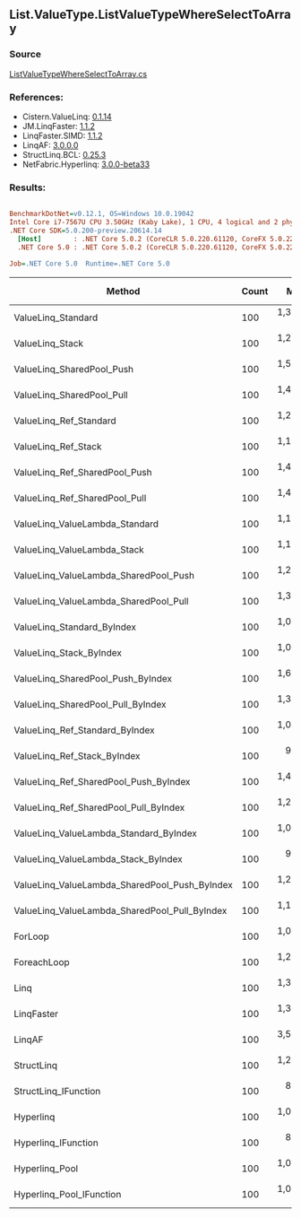 ﻿## List.ValueType.ListValueTypeWhereSelectToArray

### Source
[ListValueTypeWhereSelectToArray.cs](../LinqBenchmarks/List/ValueType/ListValueTypeWhereSelectToArray.cs)

### References:
- Cistern.ValueLinq: [0.1.14](https://www.nuget.org/packages/Cistern.ValueLinq/0.1.14)
- JM.LinqFaster: [1.1.2](https://www.nuget.org/packages/JM.LinqFaster/1.1.2)
- LinqFaster.SIMD: [1.1.2](https://www.nuget.org/packages/LinqFaster.SIMD/1.0.3)
- LinqAF: [3.0.0.0](https://www.nuget.org/packages/LinqAF/3.0.0.0)
- StructLinq.BCL: [0.25.3](https://www.nuget.org/packages/StructLinq.BCL/0.25.3)
- NetFabric.Hyperlinq: [3.0.0-beta33](https://www.nuget.org/packages/NetFabric.Hyperlinq/3.0.0-beta33)

### Results:
``` ini

BenchmarkDotNet=v0.12.1, OS=Windows 10.0.19042
Intel Core i7-7567U CPU 3.50GHz (Kaby Lake), 1 CPU, 4 logical and 2 physical cores
.NET Core SDK=5.0.200-preview.20614.14
  [Host]        : .NET Core 5.0.2 (CoreCLR 5.0.220.61120, CoreFX 5.0.220.61120), X64 RyuJIT
  .NET Core 5.0 : .NET Core 5.0.2 (CoreCLR 5.0.220.61120, CoreFX 5.0.220.61120), X64 RyuJIT

Job=.NET Core 5.0  Runtime=.NET Core 5.0  

```
|                                        Method | Count |       Mean |    Error |   StdDev | Ratio | RatioSD |  Gen 0 | Gen 1 | Gen 2 | Allocated |
|---------------------------------------------- |------ |-----------:|---------:|---------:|------:|--------:|-------:|------:|------:|----------:|
|                            ValueLinq_Standard |   100 | 1,300.9 ns |  6.57 ns |  5.83 ns |  1.27 |    0.01 | 0.9670 |     - |     - |    2024 B |
|                               ValueLinq_Stack |   100 | 1,263.7 ns | 10.33 ns |  9.66 ns |  1.23 |    0.01 | 0.9670 |     - |     - |    2024 B |
|                     ValueLinq_SharedPool_Push |   100 | 1,581.7 ns | 11.44 ns |  9.55 ns |  1.54 |    0.01 | 0.9670 |     - |     - |    2024 B |
|                     ValueLinq_SharedPool_Pull |   100 | 1,498.8 ns |  9.31 ns |  8.71 ns |  1.46 |    0.01 | 0.9670 |     - |     - |    2024 B |
|                        ValueLinq_Ref_Standard |   100 | 1,207.5 ns |  5.92 ns |  4.94 ns |  1.18 |    0.01 | 0.9670 |     - |     - |    2024 B |
|                           ValueLinq_Ref_Stack |   100 | 1,160.4 ns |  3.52 ns |  3.29 ns |  1.13 |    0.00 | 0.9670 |     - |     - |    2024 B |
|                 ValueLinq_Ref_SharedPool_Push |   100 | 1,426.1 ns |  5.82 ns |  4.86 ns |  1.39 |    0.01 | 0.9670 |     - |     - |    2024 B |
|                 ValueLinq_Ref_SharedPool_Pull |   100 | 1,419.9 ns |  5.61 ns |  5.25 ns |  1.39 |    0.01 | 0.9670 |     - |     - |    2024 B |
|                ValueLinq_ValueLambda_Standard |   100 | 1,189.0 ns |  7.03 ns |  6.58 ns |  1.16 |    0.01 | 0.9670 |     - |     - |    2024 B |
|                   ValueLinq_ValueLambda_Stack |   100 | 1,150.6 ns | 12.74 ns | 11.92 ns |  1.12 |    0.01 | 0.9670 |     - |     - |    2024 B |
|         ValueLinq_ValueLambda_SharedPool_Push |   100 | 1,238.9 ns |  2.96 ns |  2.47 ns |  1.21 |    0.00 | 0.9670 |     - |     - |    2024 B |
|         ValueLinq_ValueLambda_SharedPool_Pull |   100 | 1,385.6 ns |  7.08 ns |  6.27 ns |  1.35 |    0.01 | 0.9670 |     - |     - |    2024 B |
|                    ValueLinq_Standard_ByIndex |   100 | 1,083.5 ns |  6.50 ns |  5.76 ns |  1.06 |    0.01 | 0.9670 |     - |     - |    2024 B |
|                       ValueLinq_Stack_ByIndex |   100 | 1,058.9 ns |  5.32 ns |  4.72 ns |  1.03 |    0.01 | 0.9670 |     - |     - |    2024 B |
|             ValueLinq_SharedPool_Push_ByIndex |   100 | 1,603.2 ns | 12.12 ns | 10.74 ns |  1.56 |    0.01 | 0.9670 |     - |     - |    2024 B |
|             ValueLinq_SharedPool_Pull_ByIndex |   100 | 1,325.1 ns |  5.81 ns |  5.15 ns |  1.29 |    0.01 | 0.9670 |     - |     - |    2024 B |
|                ValueLinq_Ref_Standard_ByIndex |   100 | 1,026.4 ns |  3.24 ns |  2.87 ns |  1.00 |    0.00 | 0.9670 |     - |     - |    2024 B |
|                   ValueLinq_Ref_Stack_ByIndex |   100 |   988.6 ns |  3.90 ns |  3.46 ns |  0.96 |    0.00 | 0.9670 |     - |     - |    2024 B |
|         ValueLinq_Ref_SharedPool_Push_ByIndex |   100 | 1,433.0 ns |  2.89 ns |  2.57 ns |  1.40 |    0.01 | 0.9670 |     - |     - |    2024 B |
|         ValueLinq_Ref_SharedPool_Pull_ByIndex |   100 | 1,254.2 ns |  3.78 ns |  3.54 ns |  1.22 |    0.00 | 0.9670 |     - |     - |    2024 B |
|        ValueLinq_ValueLambda_Standard_ByIndex |   100 | 1,029.9 ns |  3.79 ns |  3.55 ns |  1.00 |    0.01 | 0.9670 |     - |     - |    2024 B |
|           ValueLinq_ValueLambda_Stack_ByIndex |   100 |   976.0 ns |  2.88 ns |  2.69 ns |  0.95 |    0.00 | 0.9670 |     - |     - |    2024 B |
| ValueLinq_ValueLambda_SharedPool_Push_ByIndex |   100 | 1,222.4 ns |  4.76 ns |  4.22 ns |  1.19 |    0.01 | 0.9670 |     - |     - |    2024 B |
| ValueLinq_ValueLambda_SharedPool_Pull_ByIndex |   100 | 1,187.1 ns |  3.39 ns |  3.17 ns |  1.16 |    0.01 | 0.9670 |     - |     - |    2024 B |
|                                       ForLoop |   100 | 1,025.2 ns |  4.07 ns |  3.61 ns |  1.00 |    0.00 | 3.4103 |     - |     - |    7136 B |
|                                   ForeachLoop |   100 | 1,236.7 ns |  7.04 ns |  6.58 ns |  1.21 |    0.01 | 3.4103 |     - |     - |    7136 B |
|                                          Linq |   100 | 1,303.2 ns |  9.77 ns |  8.66 ns |  1.27 |    0.01 | 2.4853 |     - |     - |    5200 B |
|                                    LinqFaster |   100 | 1,345.9 ns | 25.85 ns | 26.55 ns |  1.31 |    0.02 | 3.4103 |     - |     - |    7136 B |
|                                        LinqAF |   100 | 3,570.4 ns |  9.76 ns |  8.15 ns |  3.48 |    0.02 | 3.3951 |     - |     - |    7104 B |
|                                    StructLinq |   100 | 1,229.9 ns |  3.94 ns |  3.69 ns |  1.20 |    0.01 | 1.0166 |     - |     - |    2128 B |
|                          StructLinq_IFunction |   100 |   863.9 ns |  3.08 ns |  2.57 ns |  0.84 |    0.00 | 0.9670 |     - |     - |    2024 B |
|                                     Hyperlinq |   100 | 1,077.3 ns |  3.15 ns |  2.80 ns |  1.05 |    0.01 | 0.9670 |     - |     - |    2024 B |
|                           Hyperlinq_IFunction |   100 |   815.4 ns |  2.30 ns |  2.04 ns |  0.80 |    0.00 | 0.9670 |     - |     - |    2024 B |
|                                Hyperlinq_Pool |   100 | 1,022.0 ns |  7.38 ns |  6.90 ns |  1.00 |    0.01 | 0.0267 |     - |     - |      56 B |
|                      Hyperlinq_Pool_IFunction |   100 | 1,061.9 ns |  1.31 ns |  1.09 ns |  1.04 |    0.00 | 0.0267 |     - |     - |      56 B |

